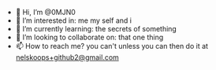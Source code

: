 - 👋 Hi, I’m @0MJN0
- 👀 I’m interested in: me my self and i
- 🌱 I’m currently learning: the secrets of something
- 💞️ I’m looking to collaborate on: that one thing
- 📫 How to reach me? you can't unless you can then do it at nelskoops+github2@gmail.com

<!---
0MJN0/0MJN0 is a ✨ special ✨ repository because its `README.md` (this file) appears on your GitHub profile.
You can click the Preview link to take a look at your changes.
--->
